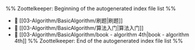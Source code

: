 %% Zoottelkeeper: Beginning of the autogenerated index file list  %%
- 📄 [[03-Algorithm/BasicAlgorithm/刷题|刷题]]
- 📄 [[03-Algorithm/BasicAlgorithm/算法入门|算法入门]]
- 📄 [[03-Algorithm/BasicAlgorithm/book - algorithm 4th|book - algorithm 4th]]
%% Zoottelkeeper: End of the autogenerated index file list  %%
